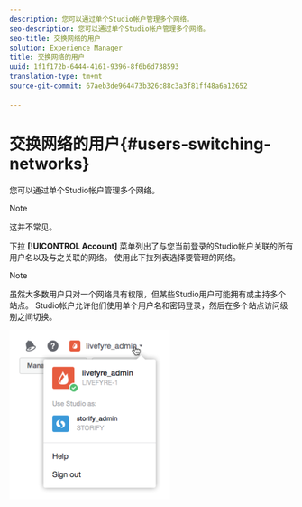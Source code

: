 ```yaml
---
description: 您可以通过单个Studio帐户管理多个网络。
seo-description: 您可以通过单个Studio帐户管理多个网络。
seo-title: 交换网络的用户
solution: Experience Manager
title: 交换网络的用户
uuid: 1f1f172b-6444-4161-9396-8f6b6d738593
translation-type: tm+mt
source-git-commit: 67aeb3de964473b326c88c3a3f81ff48a6a12652

---
```



# 交换网络的用户{#users-switching-networks}

您可以通过单个Studio帐户管理多个网络。

>[!NOTE]
>
>这并不常见。

下拉 **[!UICONTROL Account]** 菜单列出了与您当前登录的Studio帐户关联的所有用户名以及与之关联的网络。 使用此下拉列表选择要管理的网络。

>[!NOTE]
>
>虽然大多数用户只对一个网络具有权限，但某些Studio用户可能拥有或主持多个站点。 Studio帐户允许他们使用单个用户名和密码登录，然后在多个站点访问级别之间切换。

![](assets/UsersChangeAccount-285x300.png)

